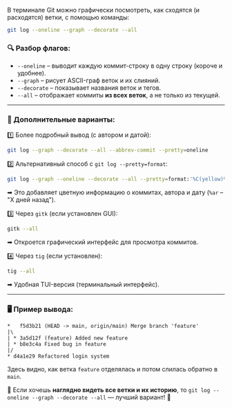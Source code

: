 В терминале Git можно графически посмотреть, как сходятся (и расходятся) ветки, с помощью команды:

```sh
git log --oneline --graph --decorate --all
```

### 🔍 Разбор флагов:

- `--oneline` – выводит каждую коммит-строку в одну строку (короче и удобнее).
- `--graph` – рисует ASCII-граф веток и их слияний.
- `--decorate` – показывает названия веток и тегов.
- `--all` – отображает коммиты **из всех веток**, а не только из текущей.

---

### 📌 Дополнительные варианты:

1️⃣ Более подробный вывод (с автором и датой):

```sh
git log --graph --decorate --all --abbrev-commit --pretty=oneline
```

2️⃣ Альтернативный способ с `git log --pretty=format`:

```sh
git log --graph --oneline --decorate --all --pretty=format:'%C(yellow)%h%C(reset) %C(cyan)%d%C(reset) %s %C(dim white)- %an, %ar%C(reset)'
```

➡ Это добавляет цветную информацию о коммитах, автора и дату (`%ar` – "X дней назад").

3️⃣ Через `gitk` (если установлен GUI):

```sh
gitk --all
```

➡ Откроется графический интерфейс для просмотра коммитов.

4️⃣ Через `tig` (если установлен):

```sh
tig --all
```

➡ Удобная TUI-версия (терминальный интерфейс).

---

### 🖥 Пример вывода:

```
*   f5d3b21 (HEAD -> main, origin/main) Merge branch 'feature'
|\  
| * 3a5d12f (feature) Added new feature
| * b8e3c4a Fixed bug in feature
|/  
* d4a1e29 Refactored login system
```

Здесь видно, как ветка `feature` отделялась и потом слилась обратно в `main`.

🔹 Если хочешь **наглядно видеть все ветки и их историю**, то `git log --oneline --graph --decorate --all` — лучший вариант! 🚀
